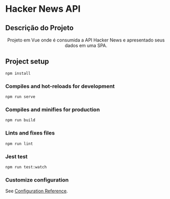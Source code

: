 # Hacker News API

## Descrição do Projeto
<p align="center">Projeto em Vue onde é consumida a API Hacker News e apresentado seus dados em uma SPA.</p>

## Project setup
```
npm install
```

### Compiles and hot-reloads for development
```
npm run serve
```

### Compiles and minifies for production
```
npm run build
```

### Lints and fixes files
```
npm run lint
```
### Jest test
```
npm run test:watch
```

### Customize configuration
See [Configuration Reference](https://cli.vuejs.org/config/).

